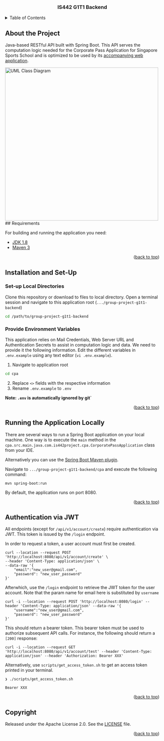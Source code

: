 <div id="top"></div>

<!-- PROJECT LOGO -->
<br />
<div align="center">

  <h3 align="center">IS442 G1T1 Backend</h3>

</div>

<!-- TABLE OF CONTENTS -->
<details>
  <summary>Table of Contents</summary>
  <ol>
    <li>
      <a href="#requirements">Requirements</a>
    </li>
    <li>
      <a href="#installation-and-set-up">Installation and Set-Up</a>
    </li>
      <ul>
        <li><a href="#set-up-local-directories">Set-up Local Directories</a></li>
      </ul>
      <ul>
        <li><a href="#provide-environment-variables">Provide Environment Variables</a></li>
      </ul>
    <li>
      <a href="#running-the-application-locally">Running the Application Locally</a>
    </li>
    <li><a href="#authentication-via-jwt">Authentication via JWT</a></li>
    <li><a href="#copyright">Copyright</a></li>
  </ol>
</details>

## About the Project

Java-based RESTful API built with Spring Boot. This API serves the computation logic needed for the Corporate Pass Application for Singapore Sports School and is optimized to be used by its [accompanying web application](https://github.com/IS442-202223T1/group-project-g1t1-frontend).

<img src="./uml-class-diagram.png" alt="UML Class Diagram" width=500 />
## Requirements

For building and running the application you need:

- [JDK 1.8](http://www.oracle.com/technetwork/java/javase/downloads/jdk8-downloads-2133151.html)
- [Maven 3](https://maven.apache.org)

<p align="right">(<a href="#top">back to top</a>)</p>

## Installation and Set-Up

### Set-up Local Directories

Clone this repository or download to files to local directory. Open a terminal session and navigate to this application root (`.../group-project-g1t1-backend`)

```bash
cd /path/to/group-project-g1t1-backend
```

### Provide Environment Variables

This application relies on Mail Credentials, Web Server URL and Authentication Secrets to assist in computation logic and data. We need to provide it the following information. Edit the different variables in `.env.example` using any text editor (`vi .env.example`).

1. Navigate to application root
```bash
cd cpa
```
2. Replace `<>` fields with the respective information
3. Rename `.env.example` to `.env`

**Note: `.env` is automatically ignored by git`**

<p align="right">(<a href="#top">back to top</a>)</p>

## Running the Application Locally

There are several ways to run a Spring Boot application on your local machine. One way is to execute the `main` method in the `cpa.src.main.java.com.is442project.cpa.CorporatePassApplication` class from your IDE.

Alternatively you can use the [Spring Boot Maven plugin](https://docs.spring.io/spring-boot/docs/current/reference/html/build-tool-plugins-maven-plugin.html).

Navigate to `.../group-project-g1t1-backend/cpa` and execute the following command:

```shell
mvn spring-boot:run
```

By default, the application runs on port 8080.

<p align="right">(<a href="#top">back to top</a>)</p>

## Authentication via JWT

All endpoints (except for `/api/v1/account/create`) require authentication via JWT. This token is issued by the `/login` endpoint.

In order to request a token, a user account must first be created.

```shell
curl --location --request POST 'http://localhost:8080/api/v1/account/create' \
--header 'Content-Type: application/json' \
--data-raw '{
    "email":"new_user@gmail.com",
    "password": "new_user_password"
}'
```

Afterwhich, use the `/login` endpoint to retrieve the JWT token for the user account. Note that the param name for email here is substituted by `username`

```shell
curl -i --location --request POST 'http://localhost:8080/login' --header 'Content-Type: application/json' --data-raw '{
    "username":"new_user@gmail.com",
    "password": "new_user_password"
}'
```

This should return a bearer token. This bearer token must be used to authorize subsequent API calls. For instance, the following should return a `[200]` response:

```shell
curl -i --location --request GET 'http://localhost:8080/api/v1/account/test' --header 'Content-Type: application/json' --header 'Authorization: Bearer XXX'
```

Alternatively, use `scripts/get_access_token.sh` to get an access token printed in your terminal.
```shell
❯ ./scripts/get_access_token.sh

Bearer XXX
```

<p align="right">(<a href="#top">back to top</a>)</p>

## Copyright

Released under the Apache License 2.0. See the [LICENSE](https://github.com/codecentric/springboot-sample-app/blob/master/LICENSE) file.

<p align="right">(<a href="#top">back to top</a>)</p>
